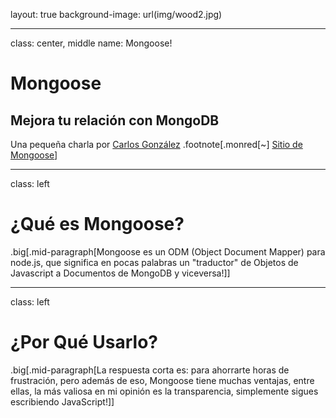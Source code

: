 layout: true
background-image: url(img/wood2.jpg)

---
class: center, middle
name: Mongoose!
# Mongoose
## Mejora tu relación con MongoDB
Una pequeña charla por [Carlos González](http://caal-15.github.io)
.footnote[.monred[~] [Sitio de Mongoose](http://mongoosejs.com/)]

---
class: left

# ¿Qué es Mongoose?

.big[.mid-paragraph[Mongoose es un ODM (Object Document Mapper) para node.js,
que significa en pocas palabras un "traductor" de Objetos de Javascript a
Documentos de MongoDB y viceversa!]]

---
class: left

# ¿Por Qué Usarlo?

.big[.mid-paragraph[La respuesta corta es: para ahorrarte horas de frustración,
pero además de eso, Mongoose tiene muchas ventajas, entre ellas, la más valiosa
en mi opinión es la transparencia, simplemente sigues escribiendo JavaScript!]]

